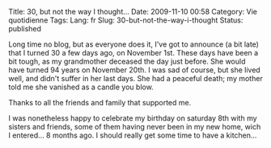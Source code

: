 Title: 30, but not the way I thought...
Date: 2009-11-10 00:58
Category: Vie quotidienne
Tags:
Lang: fr
Slug: 30-but-not-the-way-i-thought
Status: published

Long time no blog, but as everyone does it, I've got to announce (a bit late)
that I turned 30 a few days ago, on November 1st. These days have been a bit
tough, as my grandmother deceased the day just before. She would have turned 94
years on November 20th. I was sad of course, but she lived well, and didn't
suffer in her last days. She had a peaceful death; my mother told me she
vanished as a candle you blow.

Thanks to all the friends and family that supported me.

I was nonetheless happy to celebrate my birthday on saturday 8th with my
sisters and friends, some of them having never been in my new home, wich I
entered... 8 months ago. I should really get some time to have a kitchen...
